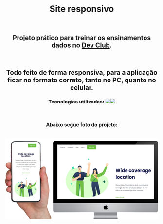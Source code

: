 <h1 align="center">Site responsivo</h1>
<br>
<h2 align="center">Projeto prático para treinar os ensinamentos dados no <a href="https://rodolfomori.com.br/devclub">Dev Club</a>.</h2>
<br>
<h2 align="center">Todo feito de forma responsíva, para a aplicação ficar no formato correto, tanto no PC, quanto no celular.</h2>
<h3  align="center">Tecnologias utilizadas: <img src="https://img.shields.io/badge/HTML5-E34F26?style=for-the-badge&logo=html5&logoColor=white"/><img src="https://img.shields.io/badge/CSS3-1572B6?style=for-the-badge&logo=css3&logoColor=white"/> </h3>
<br>
<h3 align="center">Abaixo segue foto do projeto:</h3>
<br>
<img src="https://github.com/isayrous/wide-coverage-location-project/blob/master/img/Projeto.1.png?raw=true" width="960px"/>
<br>
<br>
